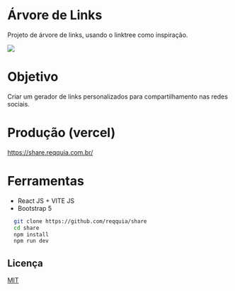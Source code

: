 # Árvore de Links

Projeto de árvore de links, usando o linktree como inspiração. <br />

<img src="https://reqquia.com.br/cdn/images/t1.png" /> <br>

# Objetivo
Criar um gerador de links personalizados para compartilhamento nas redes sociais.

# Produção (vercel)
https://share.reqquia.com.br/

# Ferramentas
- React JS + VITE JS
- Bootstrap 5

```bash
  git clone https://github.com/reqquia/share
  cd share
  npm install
  npm run dev
```

## Licença

[MIT](https://choosealicense.com/licenses/mit/)
